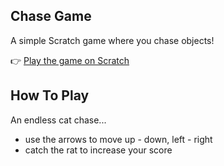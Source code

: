 ## Chase Game
A simple Scratch game where you chase objects!  

👉 [Play the game on Scratch](https://scratch.mit.edu/projects/1149878197)  
## How To Play 
An endless cat chase... 
- use the arrows to move up - down, left - right
- catch the rat to increase your score 
